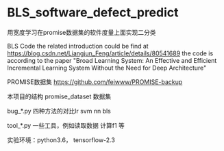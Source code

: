 # BLS_software_defect_predict
用宽度学习在promise数据集的软件度量上面实现二分类


BLS Code
the related introduction could be find at https://blog.csdn.net/Liangjun_Feng/article/details/80541689
the code is according to the paper "Broad Learning System: An Effective and Efficient Incremental Learning System Without the Need for Deep Architecture"


PROMISE数据集
https://github.com/feiwww/PROMISE-backup

本项目的结构
promise_dataset 数据集

bug_*.py  四种方法的对比lr svm nn bls

tool_*.py  一些工具，例如读取数据 计算f1 等

实验环境：python3.6， tensorflow-2.3

